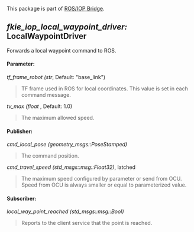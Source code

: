 This package is part of [ROS/IOP Bridge](https://github.com/fkie/iop_core/blob/master/README.md).


## _fkie_iop_local_waypoint_driver:_ LocalWaypointDriver

Forwards a local waypoint command to ROS.

#### Parameter:

_tf_frame_robot (str_, Default: "base_link")

> TF frame used in ROS for local coordinates. This value is set in each command message.

_tv_max (float_ , Default: 1.0)

> The maximum allowed speed.

#### Publisher:

_cmd_local_pose (geometry_msgs::PoseStamped)_

> The command position.

_cmd_travel_speed (std_msgs::msg::Float32)_, latched

> The maximum speed configured by parameter or send from OCU. Speed from OCU is always smaller or equal to parameterized value.

#### Subscriber:

_local_way_point_reached (std_msgs::msg::Bool)_

> Reports to the client service that the point is reached.

